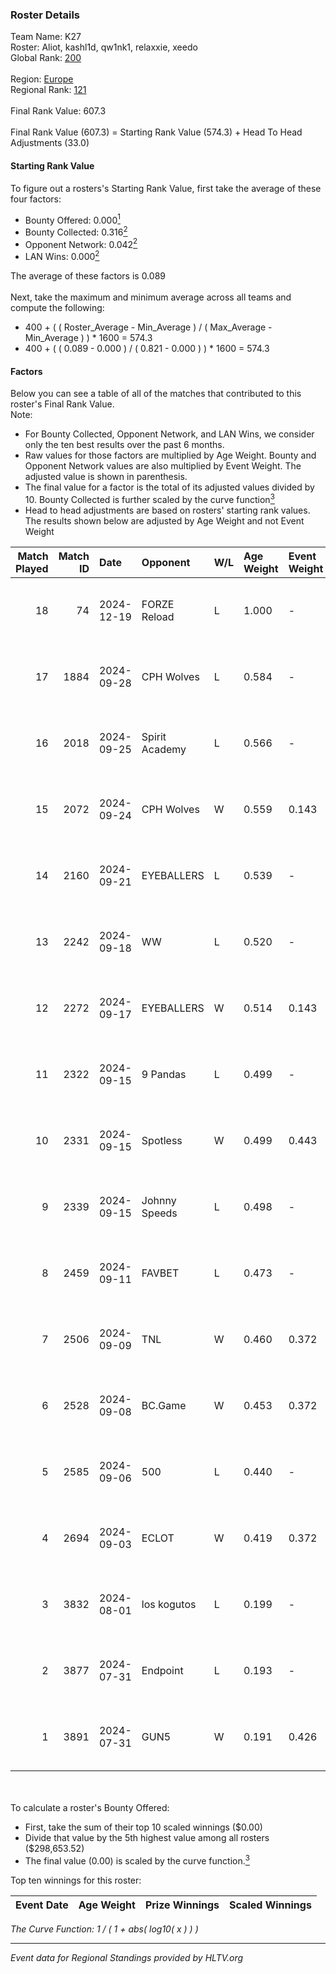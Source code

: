 ### Roster Details<br />
Team Name: K27<br />
Roster: Aliot, kashl1d, qw1nk1, relaxxie, xeedo<br />
Global Rank: [200](../../standings_global_2024_12_31.md)<br />
<br />
Region: [Europe]( ../../standings_europe_2024_12_31.md)<br />
Regional Rank: [121]( ../../standings_europe_2024_12_31.md)<br />
<br />
Final Rank Value:  607.3<br />
<br />
Final Rank Value (607.3) = Starting Rank Value (574.3) + Head To Head Adjustments (33.0)<br />

#### Starting Rank Value<br />
To figure out a rosters's Starting Rank Value, first take the average of these four factors:<br />
- Bounty Offered: 0.000[<sup>1</sup>](#table2)
- Bounty Collected: 0.316[<sup>2</sup>](#table1)
- Opponent Network: 0.042[<sup>2</sup>](#table1)
- LAN Wins: 0.000[<sup>2</sup>](#table1)

The average of these factors is 0.089<br />
<br />
Next, take the maximum and minimum average across all teams and compute the following:<br />
- 400 + ( ( Roster_Average - Min_Average ) / ( Max_Average - Min_Average ) ) * 1600 = 574.3
- 400 + ( ( 0.089 - 0.000 ) / ( 0.821 - 0.000 ) ) * 1600 = 574.3


#### Factors<br />
Below you can see a table of all of the matches that contributed to this roster's Final Rank Value.<br />
Note:<br />

- For Bounty Collected, Opponent Network, and LAN Wins, we consider only the ten best results over the past 6 months.
- Raw values for those factors are multiplied by Age Weight. Bounty and Opponent Network values are also multiplied by Event Weight. The adjusted value is shown in parenthesis.
- The final value for a factor is the total of its adjusted values divided by 10. Bounty Collected is further scaled by the curve function[<sup>3</sup>](#curveFunction)
- Head to head adjustments are based on rosters' starting rank values. The results shown below are adjusted by Age Weight and not Event Weight
<span id="table1"></span><br />


| Match Played | Match ID | Date       | Opponent       | W/L | Age Weight | Event Weight | Bounty Collected | Opponent Network | LAN Wins  | H2H Adj. | Roster                                   |
| -: | -: | :- | :- | :- | :- | :- | :- | :- | :- | -: | :- |
|           18 |       74 | 2024-12-19 | FORZE Reload   | L   | 1.000      | -            | -                | -                | -         |   -10.29 | Aliot, kashl1d, qw1nk1, relaxxie, xeedo  |
|           17 |     1884 | 2024-09-28 | CPH Wolves     | L   | 0.584      | -            | -                | -                | -         |    -3.58 | Aliot, kashl1d, relaxxie, Twizell, xeedo |
|           16 |     2018 | 2024-09-25 | Spirit Academy | L   | 0.566      | -            | -                | -                | -         |    -1.68 | Aliot, kashl1d, relaxxie, Twizell, xeedo |
|           15 |     2072 | 2024-09-24 | CPH Wolves     | W   | 0.559      | 0.143        | 0.011 (0.001)    | 0.545 (0.043)    | 0 (0.000) |    14.34 | Aliot, kashl1d, relaxxie, Twizell, xeedo |
|           14 |     2160 | 2024-09-21 | EYEBALLERS     | L   | 0.539      | -            | -                | -                | -         |    -4.97 | Aliot, kashl1d, relaxxie, Twizell, xeedo |
|           13 |     2242 | 2024-09-18 | WW             | L   | 0.520      | -            | -                | -                | -         |    -9.99 | Aliot, kashl1d, relaxxie, Twizell, xeedo |
|           12 |     2272 | 2024-09-17 | EYEBALLERS     | W   | 0.514      | 0.143        | 0.015 (0.001)    | 0.425 (0.031)    | 0 (0.000) |    11.39 | Aliot, kashl1d, relaxxie, Twizell, xeedo |
|           11 |     2322 | 2024-09-15 | 9 Pandas       | L   | 0.499      | -            | -                | -                | -         |    -0.77 | Aliot, kashl1d, relaxxie, Twizell, xeedo |
|           10 |     2331 | 2024-09-15 | Spotless       | W   | 0.499      | 0.443        | 0.000 (0.000)    | 0.000 (0.000)    | 0 (0.000) |     3.68 | Aliot, kashl1d, relaxxie, Twizell, xeedo |
|            9 |     2339 | 2024-09-15 | Johnny Speeds  | L   | 0.498      | -            | -                | -                | -         |    -1.17 | Aliot, kashl1d, relaxxie, Twizell, xeedo |
|            8 |     2459 | 2024-09-11 | FAVBET         | L   | 0.473      | -            | -                | -                | -         |    -2.19 | Aliot, kashl1d, relaxxie, Twizell, xeedo |
|            7 |     2506 | 2024-09-09 | TNL            | W   | 0.460      | 0.372        | 0.029 (0.005)    | 0.214 (0.037)    | 0 (0.000) |    10.57 | Aliot, kashl1d, relaxxie, Twizell, xeedo |
|            6 |     2528 | 2024-09-08 | BC.Game        | W   | 0.453      | 0.372        | 0.045 (0.008)    | 0.412 (0.069)    | 0 (0.000) |    11.85 | Aliot, kashl1d, relaxxie, Twizell, xeedo |
|            5 |     2585 | 2024-09-06 | 500            | L   | 0.440      | -            | -                | -                | -         |    -1.65 | Aliot, kashl1d, relaxxie, Twizell, xeedo |
|            4 |     2694 | 2024-09-03 | ECLOT          | W   | 0.419      | 0.372        | 0.252 (0.039)    | 1.000 (0.156)    | 0 (0.000) |    13.00 | Aliot, kashl1d, relaxxie, Twizell, xeedo |
|            3 |     3832 | 2024-08-01 | los kogutos    | L   | 0.199      | -            | -                | -                | -         |    -0.18 | Aliot, kashl1d, relaxxie, Twizell, xeedo |
|            2 |     3877 | 2024-07-31 | Endpoint       | L   | 0.193      | -            | -                | -                | -         |    -1.02 | Aliot, kashl1d, relaxxie, Twizell, xeedo |
|            1 |     3891 | 2024-07-31 | GUN5           | W   | 0.191      | 0.426        | 0.181 (0.015)    | 1.000 (0.081)    | 0 (0.000) |     5.63 | Aliot, kashl1d, relaxxie, Twizell, xeedo |

<br />
<span id="table2"></span><br />
To calculate a roster's Bounty Offered:<br />

- First, take the sum of their top 10 scaled winnings ($0.00)
- Divide that value by the 5th highest value among all rosters ($298,653.52)
- The final value (0.00) is scaled by the curve function.[<sup>3</sup>](#curveFunction)

Top ten winnings for this roster:<br />

| Event Date | Age Weight | Prize Winnings | Scaled Winnings |
| :- | -: | :- | :- |


<span id="curveFunction"></span>_The Curve Function: 1 / ( 1 + abs( log10( x ) ) )_<br />

---
_Event data for Regional Standings provided by HLTV.org_<br />
